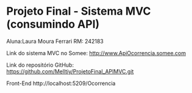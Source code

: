 # Projeto Final - Sistema MVC (consumindo API)

Aluna:Laura Moura Ferrari RM: 242183

Link do sistema MVC no Somee:
http://www.ApiOcorrencia.somee.com


Link do repositório GitHub:
https://github.com/Melltiy/ProjetoFinal_APIMVC.git

Front-End
http://localhost:5209/Ocorrencia


